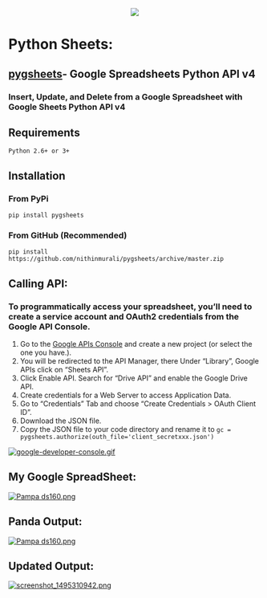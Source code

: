 <p align="center">
  <img src="https://s19.postimg.org/x69rfot6b/Pampa_ds160.png">
</p>

# Python Sheets: 

## [pygsheets](https://github.com/nithinmurali/pygsheets)- Google Spreadsheets Python API v4
### Insert, Update, and Delete from a Google Spreadsheet with Google Sheets Python API v4

## Requirements
`Python 2.6+ or 3+`

## Installation
### From PyPi
`pip install pygsheets`

### From GitHub (Recommended)
`pip install https://github.com/nithinmurali/pygsheets/archive/master.zip`

## Calling API:
### To programmatically access your spreadsheet, you’ll need to create a service account and OAuth2 credentials from the Google API Console.
1. Go to the [Google APIs Console](https://console.developers.google.com/) and create a new project (or select the one you have.).
2. You will be redirected to the API Manager, there Under “Library”, Google APIs click on “Sheets API”.
3. Click Enable API. Search for “Drive API” and enable the Google Drive API.
4. Create credentials for a Web Server to access Application Data.
5. Go to “Credentials” Tab and choose “Create Credentials > OAuth Client ID”.
6. Download the JSON file.
6. Copy the JSON file to your code directory and rename it to
`gc = pygsheets.authorize(outh_file='client_secretxxx.json')`

[![google-developer-console.gif](https://s19.postimg.org/6djlnmfub/google-developer-console.gif)](https://postimg.org/image/9ke5790a7/)


## My Google SpreadSheet:
[![Pampa ds160.png](https://s19.postimg.org/myr83a6yb/Pampa_ds160.png)](https://postimg.org/image/de7lgehm7/)

## Panda Output:
[![Pampa ds160.png](https://s19.postimg.org/d5em47u7n/Pampa_ds160.png)](https://postimg.org/image/4zwk625yn/)

## Updated Output:
[![screenshot_1495310942.png](https://s19.postimg.org/6p3wjpewj/screenshot_1495310942.png)](https://postimg.org/image/bnrey8ipb/)

